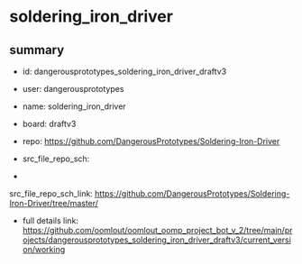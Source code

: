 # soldering_iron_driver
 
## summary 
* id: dangerousprototypes_soldering_iron_driver_draftv3
* user: dangerousprototypes
* name: soldering_iron_driver
* board: draftv3
* repo: https://github.com/DangerousPrototypes/Soldering-Iron-Driver



* src_file_repo_sch: 
*
 src_file_repo_sch_link: https://github.com/DangerousPrototypes/Soldering-Iron-Driver/tree/master/
* full details link: https://github.com/oomlout/oomlout_oomp_project_bot_v_2/tree/main/projects/dangerousprototypes_soldering_iron_driver_draftv3/current_version/working  






